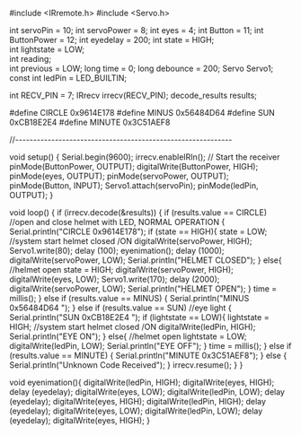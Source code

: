 #include <IRremote.h>
#include <Servo.h> 

int servoPin = 10; 
int servoPower = 8; 
int eyes = 4; 
int Button = 11;
int ButtonPower = 12;
int eyedelay = 200;
int state = HIGH;   
int lightstate = LOW;   
int reading;         
int previous = LOW;
long time = 0;
long debounce = 200;
Servo Servo1; 
const int ledPin =  LED_BUILTIN;

int RECV_PIN = 7;
IRrecv irrecv(RECV_PIN);
decode_results results; 

#define CIRCLE 0x9614E178
#define MINUS 0x56484D64
#define SUN 0xCB18E2E4
#define MINUTE 0x3C51AEF8

//------------------------------------------------------------

void setup()
{
  Serial.begin(9600);
  irrecv.enableIRIn(); // Start the receiver
  pinMode(ButtonPower, OUTPUT);
  digitalWrite(ButtonPower, HIGH);
   pinMode(eyes, OUTPUT); 
   pinMode(servoPower, OUTPUT);
   pinMode(Button, INPUT);
   Servo1.attach(servoPin); 
   pinMode(ledPin, OUTPUT);
}

void loop()
{
  if (irrecv.decode(&results))
  {
    if (results.value == CIRCLE) //open and close helmet with LED, NORMAL OPERATION
    {
      Serial.println("CIRCLE 0x9614E178");
      if (state == HIGH){
      state = LOW; //system start helmet closed /ON
      digitalWrite(servoPower, HIGH);
      Servo1.write(80);
      delay (100);
      eyenimation();
      delay (1000);
      digitalWrite(servoPower, LOW);
      Serial.println("HELMET CLOSED");
    }
    else{ //helmet open
      state = HIGH;
      digitalWrite(servoPower, HIGH);
      digitalWrite(eyes, LOW);
      Servo1.write(170);
      delay (2000);
      digitalWrite(servoPower, LOW);
      Serial.println("HELMET OPEN");
    }
    time = millis();
    }
    else if (results.value == MINUS)
    {
      Serial.println("MINUS 0x56484D64 ");
    }
    else if (results.value == SUN) //eye light
    {
      Serial.println("SUN 0xCB18E2E4 ");
      if (lightstate == LOW){
      lightstate = HIGH; //system start helmet closed /ON
      digitalWrite(ledPin, HIGH);
      Serial.println("EYE ON");
    }
    else{ //helmet open
      lightstate = LOW;
      digitalWrite(ledPin, LOW);
      Serial.println("EYE OFF");
    }
    time = millis();
    }
    else if (results.value == MINUTE)
    {
      Serial.println("MINUTE 0x3C51AEF8");
    }
    else {
      Serial.println("Unknown Code Received");
    }
    irrecv.resume();
  }
}

void eyenimation(){
digitalWrite(ledPin, HIGH);
digitalWrite(eyes, HIGH);
delay (eyedelay);
digitalWrite(eyes, LOW);
digitalWrite(ledPin, LOW);
delay (eyedelay);
digitalWrite(eyes, HIGH);
digitalWrite(ledPin, HIGH);
delay (eyedelay);
digitalWrite(eyes, LOW);
digitalWrite(ledPin, LOW);
delay (eyedelay);
digitalWrite(eyes, HIGH);
}
